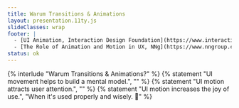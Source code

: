 ```yaml
---
title: Warum Transitions & Animations
layout: presentation.11ty.js
slideClasses: wrap
footer: |
  - [UI Animation, Interaction Design Foundation](https://www.interaction-design.org/literature/topics/ui-animation#:~:text=Animations%20draw%20attention%20and%20provide,cognitive%20load%20and%20prevent%20disorientation.)
  - [The Role of Animation and Motion in UX, NNg](https://www.nngroup.com/articles/animation-purpose-ux/)
status: ok
---
```


{% interlude "Warum Transitions & Animations?" %}
{% statement "UI movement helps to build a mental model.", "" %}
{% statement "UI motion attracts user attention.", "" %}
{% statement "UI motion increases the joy of use.", "When it's used properly and wisely. 🧐" %}